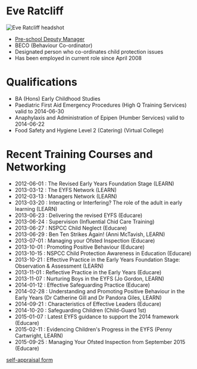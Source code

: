 # Eve Ratcliff #

<img src="/images/staff/preschool_background/Eve_Ratcliff-500px.JPG" alt="Eve Ratcliff headshot" class="staff_photo" />

* [Pre-school Deputy Manager](/staff/20140104-Job_Description-Pre-school_Deputy_Manager.pdf)
* BECO (Behaviour Co-ordinator)
* Designated person who co-ordinates child protection issues
* Has been employed in current role since April 2008

# Qualifications #

* BA (Hons) Early Childhood Studies
* Paediatric First Aid Emergency Procedures (High Q Training Services) valid to 2014-06-30
* Anaphylaxis and Administration of Epipen (Humber Services) valid to 2014-06-22
* Food Safety and Hygiene Level 2 (Catering) (Virtual College)

# Recent Training Courses and Networking #

* 2012-06-01 : The Revised Early Years Foundation Stage (LEARN)
* 2013-03-12 : The EYFS Network (LEARN)
* 2012-03-13 : Managers Network (LEARN)
* 2013-03-20 : Interacting or Interfering? The role of the adult in early learning (LEARN)
* 2013-06-23 : Delivering the revised EYFS (Educare)
* 2013-06-24 : Supervision (Influential Chid Care Training)
* 2013-06-27 : NSPCC Child Neglect (Educare)
* 2013-06-29 : Ben Ten Strikes Again! (Anni McTavish, LEARN)
* 2013-07-01 : Managing your Ofsted Inspection (Educare)
* 2013-10-01 : Promoting Positive Behaviour (Educare)
* 2013-10-15 : NSPCC Child Protection Awareness in Education (Educare)
* 2013-10-21 : Effective Practice in the Early Years Foundation Stage: Observation & Assessment (LEARN)
* 2013-11-01 : Reflective Practice in the Early Years (Educare)
* 2013-11-07 : Nurturing Boys in the EYFS (Jo Gordon, LEARN)
* 2014-01-12 : Effective Safeguarding Practice (Educare)
* 2014-02-28 : Understanding and Promoting Positive Behaviour in the Early Years (Dr Catherine Gill and Dr Pandora Giles, LEARN)
* 2014-09-21 : Characteristics of Effective Leaders (Educare)
* 2014-10-20 : Safeguarding Children (Child-Guard 1st)
* 2015-01-07 : Latest EYFS guidance to support the 2014 framework (Educare)
* 2015-02-11 : Evidencing Children's Progress in the EYFS (Penny Cartwright, LEARN)
* 2015-09-25 : Managing Your Ofsted Inspection from September 2015 (Educare)


[self-appraisal form](/staff/20130216-Appraisal_Form-Pre_School_Deputy_Manager-Eve_Ratcliff.pdf)

